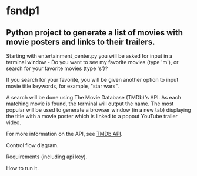 fsndp1
======

Python project to generate a list of movies with movie posters and links to their trailers.
-------------------------------------------------------------------------------------------

Starting with entertainment_center.py you will be asked for input in a terminal window - Do you want to see my favorite movies (type 'm'), or search for your favorite movies (type 's')?

If you search for your favorite, you will be given another option to input movie title keywords, for example, "star wars".

A search will be done using The Movie Database (TMDb)'s API.  As each matching movie is found, the terminal will output the name.  The most popular will be used to generate a browser window (in a new tab) displaying the title with a movie poster which is linked to a popout YouTube trailer video.

For more information on the API, see [TMDb API](https://www.themoviedb.org/documentation/api).

Control flow diagram.

Requirements (including api key).



How to run it.
